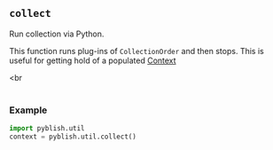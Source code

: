 ## `collect`

Run collection via Python.

This function runs plug-ins of `CollectionOrder` and then stops. This is useful for getting hold of a populated [Context](Context.md)

<br
<br>
<br>

### Example

```python
import pyblish.util
context = pyblish.util.collect()
```